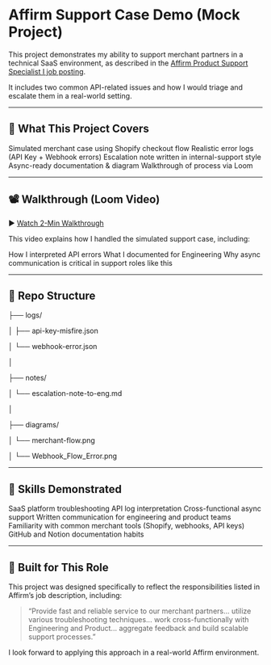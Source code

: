# Affirm Support Case Demo (Mock Project)

This project demonstrates my ability to support merchant partners in a technical SaaS environment, as described in the [Affirm Product Support Specialist I job posting](https://www.affirm.com/). 

It includes two common API-related issues and how I would triage and escalate them in a real-world setting.

---

## 🔧 What This Project Covers

Simulated merchant case using Shopify checkout flow
Realistic error logs (API Key + Webhook errors)
Escalation note written in internal-support style
Async-ready documentation & diagram
Walkthrough of process via Loom

---

## 📽️ Walkthrough (Loom Video)

▶️ [Watch 2-Min Walkthrough](https://your-loom-link-here.com)

This video explains how I handled the simulated support case, including:

How I interpreted API errors
What I documented for Engineering
Why async communication is critical in support roles like this

---

## 📁 Repo Structure



├── logs/

│   ├── api-key-misfire.json

│   └── webhook-error.json

│

├── notes/

│   └── escalation-note-to-eng.md

│

├── diagrams/

│   └── merchant-flow.png

│   └── Webhook_Flow_Error.png



---

## 🧠 Skills Demonstrated

SaaS platform troubleshooting
API log interpretation
Cross-functional async support
Written communication for engineering and product teams
Familiarity with common merchant tools (Shopify, webhooks, API keys)
GitHub and Notion documentation habits

---

## 💼 Built for This Role

This project was designed specifically to reflect the responsibilities listed in Affirm’s job description, including:

> “Provide fast and reliable service to our merchant partners... utilize various troubleshooting techniques... work cross-functionally with Engineering and Product... aggregate feedback and build scalable support processes.”

I look forward to applying this approach in a real-world Affirm environment.
